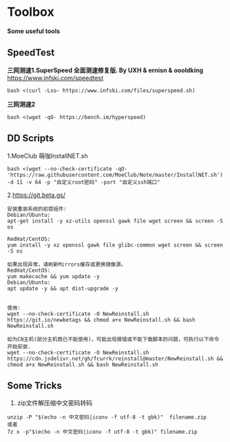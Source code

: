 # Toolbox
**Some useful tools**

## SpeedTest
**三网测速1.SuperSpeed 全面测速修复版. By UXH & ernisn & oooldking**
<https://www.infski.com/speedtest>
```
bash <(curl -Lso- https://www.infski.com/files/superspeed.sh)
```
**三网测速2** 
```
bash <(wget -qO- https://bench.im/hyperspeed)
```

## DD Scripts
1.MoeClub 萌咖InstallNET.sh
```
bash <(wget --no-check-certificate -qO- 'https://raw.githubusercontent.com/MoeClub/Note/master/InstallNET.sh') -d 11 -v 64 -p "自定义root密码" -port "自定义ssh端口"
```
2.https://git.beta.gs/
```
安装重装系统的前提组件:
Debian/Ubuntu:
apt-get install -y xz-utils openssl gawk file wget screen && screen -S os

RedHat/CentOS:
yum install -y xz openssl gawk file glibc-common wget screen && screen -S os

如果出现异常，请刷新Mirrors缓存或更换镜像源。
RedHat/CentOS:
yum makecache && yum update -y
Debian/Ubuntu:
apt update -y && apt dist-upgrade -y


使用:
wget --no-check-certificate -O NewReinstall.sh https://git.io/newbetags && chmod a+x NewReinstall.sh && bash NewReinstall.sh

如为CN主机(部分主机商已不能使用)，可能出现报错或不能下载脚本的问题，可执行以下命令开始安装.
wget --no-check-certificate -O NewReinstall.sh https://cdn.jsdelivr.net/gh/fcurrk/reinstall@master/NewReinstall.sh && chmod a+x NewReinstall.sh && bash NewReinstall.sh
```
## Some Tricks
1. zip文件解压缩中文密码转码
```
unzip -P "$(echo -n 中文密码|iconv -f utf-8 -t gbk)"  filename.zip
或者
7z x -p"$(echo -n 中文密码|iconv -f utf-8 -t gbk)" filename.zip
```

